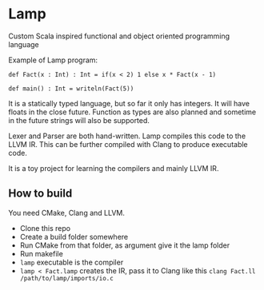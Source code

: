# Lamp
Custom Scala inspired functional and object oriented programming language

Example of Lamp program:

```
def Fact(x : Int) : Int = if(x < 2) 1 else x * Fact(x - 1)

def main() : Int = writeln(Fact(5))
```

It is a statically typed language, but so far it only has integers. It will have floats in
the close future. Function as types are also planned and sometime in the future strings will
also be supported.

Lexer and Parser are both hand-written. Lamp compiles this code to the LLVM IR. This can be further compiled with Clang to produce executable code.

It is a toy project for learning the compilers and mainly LLVM IR. 

## How to build
You need CMake, Clang and LLVM.

- Clone this repo
- Create a build folder somewhere
- Run CMake from that folder, as argument give it the lamp folder
- Run makefile
- `lamp` executable is the compiler
- `lamp < Fact.lamp` creates the IR, pass it to Clang like this `clang Fact.ll /path/to/lamp/imports/io.c` 
